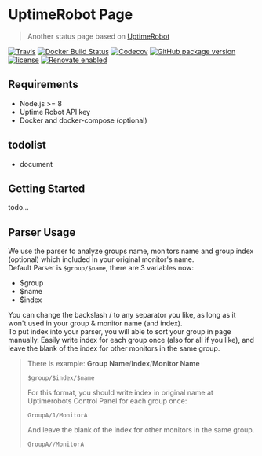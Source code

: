 # UptimeRobot Page

> Another status page based on [UptimeRobot](https://uptimerobot.com/)

[![Travis](https://img.shields.io/travis/giuem/uptimerobot-page.svg?style=flat-square)](https://travis-ci.org/giuem/uptimerobot-page)
[![Docker Build Status](https://img.shields.io/docker/build/giuem/uptimerobot-page.svg?style=flat-square)](https://hub.docker.com/r/giuem/uptimerobot-page/)
[![Codecov](https://img.shields.io/codecov/c/github/giuem/uptimerobot-page.svg?style=flat-square)](https://codecov.io/gh/giuem/uptimerobot-page)
[![GitHub package version](https://img.shields.io/github/package-json/v/giuem/uptimerobot-page.svg?style=flat-square)](https://github.com/giuem/uptimerobot-page/blob/master/package.json)
[![license](https://img.shields.io/github/license/giuem/uptimerobot-page.svg?style=flat-square)](https://github.com/giuem/uptimerobot-page/blob/master/LICENSE)
[![Renovate enabled](https://img.shields.io/badge/renovate-enabled-brightgreen.svg?style=flat-square)](https://renovateapp.com/)


## Requirements

* Node.js >= 8
* Uptime Robot API key
* Docker and docker-compose (optional)

## todolist

* document

## Getting Started

todo...

## Parser Usage
  We use the parser to analyze groups name, monitors name and group index (optional) which included in your original monitor's name.  
Default Parser is `$group/$name`, there are 3 variables now: 
  
  - $group
  - $name
  - $index 
  
  You can change the backslash / to any separator you like, as long as it won't used in your group & monitor name (and index).  
To put index into your parser, you will able to sort your group in page manually. Easily write index for each group once (also for all if you like), and leave the blank of the index for other monitors in the same group.
  
> There is example:
> **Group Name**/**Index**/**Monitor Name**
> ```
> $group/$index/$name
> ```
> For this format, you should write index in original name at Uptimerobots Control Panel for each group once:
> ```
> GroupA/1/MonitorA
> ```
> And leave the blank of the index for other monitors in the same group.
> ```
> GroupA//MonitorA
> ```

